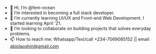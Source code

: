 - 👋 Hi, I’m @fem-ocean
- 👀 I’m interested in becoming a full stack developer.
- 🌱 I’m currently learning UI/UX and Front-end Web Development. I started learning April '21.
- 💞️ I’m looking to collaborate on building projects that solves everyday problems.
- 📫 How to reach me: Whatsapp/Text/call +234-7069085152 || email: abiolaoshin@gmail.com

<!---
fem-ocean/fem-ocean is a ✨ special ✨ repository because its `README.md` (this file) appears on your GitHub profile.
You can click the Preview link to take a look at your changes.
--->

